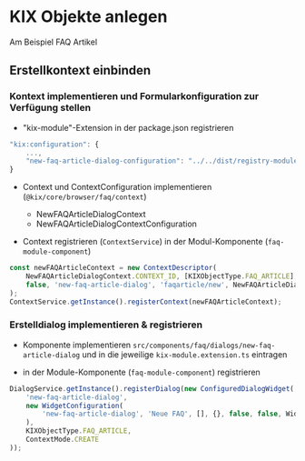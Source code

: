 # KIX Objekte anlegen

Am Beispiel FAQ Artikel

## Erstellkontext einbinden

### Kontext implementieren und Formularkonfiguration zur Verfügung stellen
- "kix-module"-Extension in der package.json registrieren

```javascript
"kix:configuration": {
    ...,
    "new-faq-article-dialog-configuration": "../../dist/registry-modules/faq/new-faq-article-dialog-configuration.extension",
}
```
- Context und ContextConfiguration implementieren (`@kix/core/browser/faq/context`)
    - NewFAQArticleDialogContext
    - NewFAQArticleDialogContextConfiguration

- Context registrieren (`ContextService`) in der Modul-Komponente (`faq-module-component`)

```javascript
const newFAQArticleContext = new ContextDescriptor(
    NewFAQArticleDialogContext.CONTEXT_ID, [KIXObjectType.FAQ_ARTICLE], ContextType.DIALOG, ContextMode.CREATE,
    false, 'new-faq-article-dialog', 'faqarticle/new', NewFAQArticleDialogContext
);
ContextService.getInstance().registerContext(newFAQArticleContext);
```

### Erstelldialog implementieren & registrieren
- Komponente implementieren `src/components/faq/dialogs/new-faq-article-dialog` und in die jeweilige `kix-module.extension.ts` eintragen

- in der Module-Komponente (`faq-module-component`) registrieren
```javascript
DialogService.getInstance().registerDialog(new ConfiguredDialogWidget(
    'new-faq-article-dialog',
    new WidgetConfiguration(
        'new-faq-article-dialog', 'Neue FAQ', [], {}, false, false, WidgetSize.BOTH, 'kix-icon-query'
    ),
    KIXObjectType.FAQ_ARTICLE,
    ContextMode.CREATE
));
```